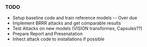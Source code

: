 ### TODO

- Setup baseline code and train reference models -- Over due
- Implement BRRR attacks and get comparable results
- Test Attacks on new models (VISION transformes, Capsules??)
- Prepare Report and Presenatation
- Inhect attack code to installations if possible
